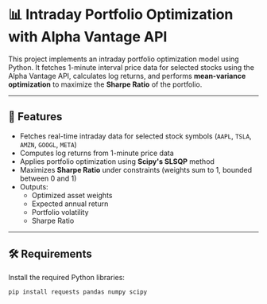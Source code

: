 # 📊 Intraday Portfolio Optimization with Alpha Vantage API

This project implements an intraday portfolio optimization model using Python. It fetches 1-minute interval price data for selected stocks using the Alpha Vantage API, calculates log returns, and performs **mean-variance optimization** to maximize the **Sharpe Ratio** of the portfolio.

---

## 🚀 Features

- Fetches real-time intraday data for selected stock symbols (`AAPL`, `TSLA`, `AMZN`, `GOOGL`, `META`)
- Computes log returns from 1-minute price data
- Applies portfolio optimization using **Scipy's SLSQP** method
- Maximizes **Sharpe Ratio** under constraints (weights sum to 1, bounded between 0 and 1)
- Outputs:
  - Optimized asset weights
  - Expected annual return
  - Portfolio volatility
  - Sharpe Ratio

---

## 🛠️ Requirements

Install the required Python libraries:

```bash
pip install requests pandas numpy scipy
